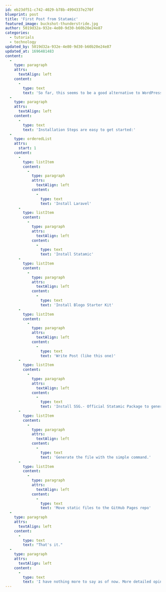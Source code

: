 ```yaml
---
id: eb23df51-c742-4029-b78b-4994337e270f
blueprint: post
title: 'First Post from Statamic'
featured_image: buckshot-thunderstride.jpg
author: 5019d32a-932e-4e80-9d30-b60b20e24e87
categories:
  - tutorials
  - technology
updated_by: 5019d32a-932e-4e80-9d30-b60b20e24e87
updated_at: 1696481483
content:
  -
    type: paragraph
    attrs:
      textAlign: left
    content:
      -
        type: text
        text: 'So far, this seems to be a good alternative to WordPress. '
  -
    type: paragraph
    attrs:
      textAlign: left
    content:
      -
        type: text
        text: 'Installation Steps are easy to get started:'
  -
    type: orderedList
    attrs:
      start: 1
    content:
      -
        type: listItem
        content:
          -
            type: paragraph
            attrs:
              textAlign: left
            content:
              -
                type: text
                text: 'Install Laravel'
      -
        type: listItem
        content:
          -
            type: paragraph
            attrs:
              textAlign: left
            content:
              -
                type: text
                text: 'Install Statamic'
      -
        type: listItem
        content:
          -
            type: paragraph
            attrs:
              textAlign: left
            content:
              -
                type: text
                text: 'Install Blogo Starter Kit'
      -
        type: listItem
        content:
          -
            type: paragraph
            attrs:
              textAlign: left
            content:
              -
                type: text
                text: 'Write Post (like this one)'
      -
        type: listItem
        content:
          -
            type: paragraph
            attrs:
              textAlign: left
            content:
              -
                type: text
                text: 'Install SSG.- Official Statamic Package to generate Static Files'
      -
        type: listItem
        content:
          -
            type: paragraph
            attrs:
              textAlign: left
            content:
              -
                type: text
                text: 'Generate the file with the simple command.'
      -
        type: listItem
        content:
          -
            type: paragraph
            attrs:
              textAlign: left
            content:
              -
                type: text
                text: 'Move static files to the GitHub Pages repo'
  -
    type: paragraph
    attrs:
      textAlign: left
    content:
      -
        type: text
        text: "That's it."
  -
    type: paragraph
    attrs:
      textAlign: left
    content:
      -
        type: text
        text: 'I have nothing more to say as of now. More detailed opinions... later may be.'
---
```

